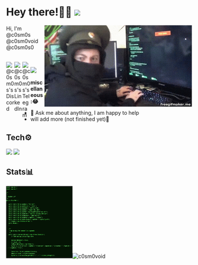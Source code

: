 # Hey there!🐱‍💻 <img src="https://media.giphy.com/media/hvRJCLFzcasrR4ia7z/giphy.gif" width="25px">

<img align="right" alt="GIF" src="https://github.com/c0sm0void/c0sm0void/blob/main/omghack.gif" width="400" height="220" />
  
Hi, I'm @c0sm0s @c0sm0void @c0sm0s0

<br />
<a href="https://discord.gg/mQ5XJme">
  <img align="left" alt="@c0sm0s's Discord" width="22px" src="https://cdn.jsdelivr.net/npm/simple-icons@v3/icons/discord.svg" />
</a>

<a href="https://www.linkedin.com/in/minhajulhossain/">
  <img align="left" alt="@c0sm0s's LinkedIn" width="22px" src="https://cdn.jsdelivr.net/npm/simple-icons@v3/icons/linkedin.svg" />
</a>

<a href="https://t.me/c0sm0s0">
  <img align="left" alt="@c0sm0s's Telegram" width="22px" src="https://cdn.jsdelivr.net/npm/simple-icons@v3/icons/telegram.svg" />
</a>


![](https://visitor-badge.glitch.me/badge?page_id=c0sm0void.c0sm0void)

**miscellaneous:😂**
- 💬 Ask me about anything, I am happy to help 
- will add more (not finished yet)🥺

## Tech⚙️
![](https://img.shields.io/badge/OS-Linux-informational?style=flat&logo=linux&logoColor=white&color=2bbc8a)
![](https://img.shields.io/badge/Shell-Bash-informational?style=flat&logo=gnu-bash&logoColor=white&color=2bbc8a)

## Stats📊
<img alt="GIF" src="https://github.com/c0sm0void/c0sm0void/blob/main/script.gif" width="180" height="195"><img src="https://github-readme-stats.vercel.app/api?username=c0sm0void&show_icons=true&theme=gotham" alt="c0sm0void">
